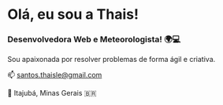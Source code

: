 # Olá, eu sou a Thais! 

### Desenvolvedora Web e Meteorologista! 🌍💻

Sou apaixonada por resolver problemas de forma ágil e criativa. 

📫 santos.thaisle@gmail.com

📍 Itajubá, Minas Gerais 🇧🇷


